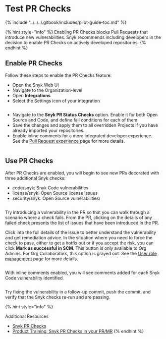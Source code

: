 # Test PR Checks

{% include "../../../.gitbook/includes/pilot-guide-toc.md" %}

{% hint style="info" %}
Enabling PR Checks blocks Pull Requests that introduce new vulnerabilities. Snyk recommends including developers in the decision to enable PR Checks on actively developed repositories.
{% endhint %}

## Enable PR Checks

Follow these steps to enable the PR Checks feature:

* Open the Snyk Web UI
* Navigate to the Organization-level
* Open **Integrations**
* Select the Settings icon of your integration

<figure><img src="https://lh7-rt.googleusercontent.com/docsz/AD_4nXey76C-t0VJCjNUT9sOKfcbwxZR0mzyka0AMKwdaL1Sbp8HwS_rI0mRsU0maIyAe5zjeHfcMKkDZ9k_MguVPwddry4-a3MbBE_cdb1xJoR5Q5rx7SgCsbjJAzYEgxRcU-B5XeMFpg?key=i_CNrr-DvB8PGUAzq09BT3pc" alt=""><figcaption></figcaption></figure>

* Navigate to the **Snyk PR Status Checks** option. Enable it for both Open Source and Code, and define fail conditions for each of them.&#x20;
* Save the changes and apply them to all overridden Projects if you have already imported your repositories.&#x20;
* Enable inline comments for a more integrated developer experience. See the [Pull Request experience ](../../../scan-with-snyk/pull-requests/pull-request-checks/pull-request-experience.md)page for more details.&#x20;

<figure><img src="https://lh7-rt.googleusercontent.com/docsz/AD_4nXfNXo0IULol0ix0VcJ34oOd87JGOdtq4g49PyoUx_pVFpqj5E1GSz0j8Atiu0Ehyk6APwTHfx6xNPqa5ye9-2w9YEMSUwiAhpw0yFEVaecvalkF4eXQz01inGYGPSGEPJvUuIaWDA?key=i_CNrr-DvB8PGUAzq09BT3pc" alt=""><figcaption></figcaption></figure>

## Use PR Checks

After PR Checks are enabled, you will begin to see new PRs decorated with three additional Snyk checks:

* code/snyk: Snyk Code vulnerabilities
* license/snyk: Open Source license issues
* security/snyk: Open Source vulnerabilities\


<figure><img src="https://lh7-rt.googleusercontent.com/docsz/AD_4nXfLnXujzF5V7LkTvXBaKbFsnRtrc2HGhM37B1Ij58a8O_UcLNamCOEf6aMckN27doPl2Vj3RUpdcWlAphmKKGt7QpNKTzcP62QaD3jITRBe8kta0whoIyp5Tk660eScfa6XwzVM?key=i_CNrr-DvB8PGUAzq09BT3pc" alt=""><figcaption></figcaption></figure>

Try introducing a vulnerability in the PR so that you can walk through a scenario where a check fails. From the PR, clicking on the details of any failed check presents the list of issues that have been introduced in the PR.

Click into the full details of the issue to better understand the vulnerability and get remediation advice. In the situation where you need to force the check to pass, either to get a hotfix out or if you accept the risk, you can click **Mark as successful in SCM**. This button is only available to Org Admins. For Org Collaborators, this option is grayed out. See the [User role management](../../../snyk-admin/user-roles/user-role-management.md) page for more details.

<figure><img src="https://lh7-rt.googleusercontent.com/docsz/AD_4nXeoGMM6QgygOIslguUEnVLg4cDB7CaerOKKY44EjPjgD6GL3znT8QS2-9-T8G5d6MEkLA4fPaGTth5saE_UuB4wiA08Wnep-RPFr39_u1G6sm2Mr0XWQYyyCVMiBrgfZJ1k8DVqjQ?key=i_CNrr-DvB8PGUAzq09BT3pc" alt=""><figcaption></figcaption></figure>

With ‌inline comments enabled, you will see comments added for each Snyk Code vulnerability identified.

<figure><img src="https://lh7-rt.googleusercontent.com/docsz/AD_4nXesXBwkre6Tst7YogJVBdoXPS3DwSe_D4i2zvLirtRjd7wwDGVcT07oNaaJ1PykRHUQir4xi0nRGtcEYAE96KtZiFrfA4HK7l4-rwVCUYp8SqS-xVkQ22b8eOh1QaSGQnpHeziz?key=i_CNrr-DvB8PGUAzq09BT3pc" alt=""><figcaption></figcaption></figure>

Try fixing the vulnerability in a follow-up commit, push the commit, and verify that the Snyk checks re-run and are passing.

{% hint style="info" %}


Additional Resources

* [Snyk PR Checks](../../../scan-with-snyk/pull-requests/pull-request-checks/)
* [Product Training: Snyk PR Checks in your PR/MR](https://learn.snyk.io/lesson/checking-your-code-with-pr-checks/?ecosystem=general)
{% endhint %}

